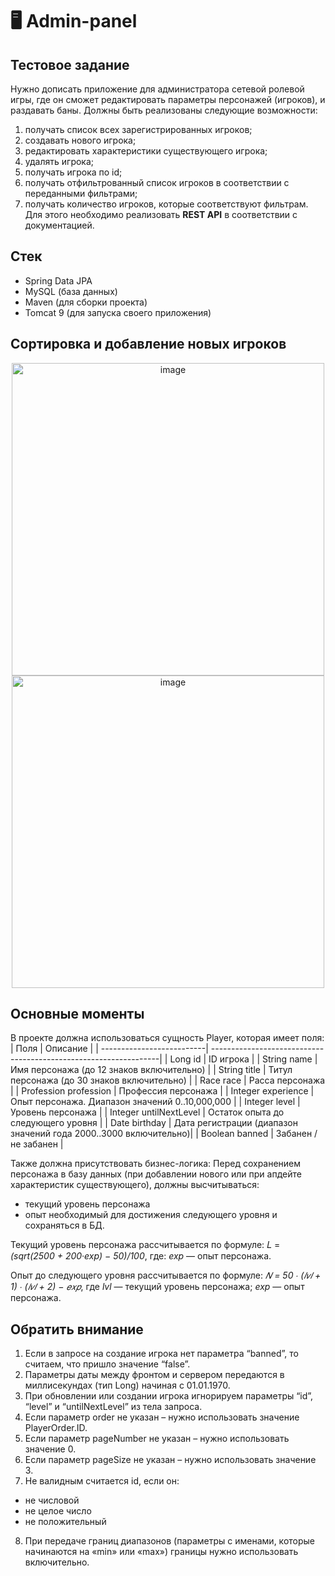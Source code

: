 # 🖥 Admin-panel
## Тестовое задание
Нужно дописать приложение для администратора сетевой ролевой игры, где он сможет редактировать 
параметры персонажей (игроков), и раздавать баны. Должны быть реализованы следующие 
возможности:
1. получать список всех зарегистрированных игроков;
2. создавать нового игрока;
3. редактировать характеристики существующего игрока;
4. удалять игрока;
5. получать игрока по id;
6. получать отфильтрованный список игроков в соответствии с переданными фильтрами;
7. получать количество игроков, которые соответствуют фильтрам.
Для этого необходимо реализовать **REST API** в соответствии с документацией. 

Стек
------------------------------
* Spring Data JPA
* MySQL (база данных)
* Maven (для сборки проекта)
* Tomcat 9 (для запуска своего приложения)


<h2 align="left">Сортировка и добавление новых игроков</h2> 

<p align="center" target="blank">
  <img width="500" alt="image" src="https://user-images.githubusercontent.com/86875207/170055930-692870de-aa08-48f4-8890-c346da816f2c.png">
  <img width="500" alt="image" src="https://user-images.githubusercontent.com/86875207/170056632-bc6b4c7d-953a-47c9-b89d-290a48d0e049.png">
</p>

Основные моменты
--------------


В проекте должна использоваться сущность Player, которая имеет поля:
| Поля                      | Описание                                                         |
| --------------------------| -----------------------------------------------------------------|
| Long id                   | ID игрока                                                        |
| String name               | Имя персонажа (до 12 знаков включительно)                        |
| String title              | Титул персонажа (до 30 знаков включительно)                      |
| Race race                 | Расса персонажа                                                  | 
| Profession profession     | Профессия персонажа                                              |
| Integer experience        | Опыт персонажа. Диапазон значений 0..10,000,000                  | 
| Integer level             | Уровень персонажа                                                |
| Integer untilNextLevel    | Остаток опыта до следующего уровня                               |
| Date birthday             | Дата регистрации (диапазон значений года 2000..3000 включительно)|
| Boolean banned            | Забанен / не забанен                                             |


Также должна присутствовать бизнес-логика:
Перед сохранением персонажа в базу данных (при добавлении нового или при апдейте характеристик 
существующего), должны высчитываться:
- текущий уровень персонажа
- опыт необходимый для достижения следующего уровня
и сохраняться в БД. 

Текущий уровень персонажа рассчитывается по формуле: 𝐿 = _(sqrt(2500 + 200·exp) − 50)/100_, где:
_exp_ — опыт персонажа.

Опыт до следующего уровня рассчитывается по формуле:
_𝑁 = 50 ∙ (𝑙𝑣𝑙 + 1) ∙ (𝑙𝑣𝑙 + 2) − 𝑒𝑥𝑝_, где _lvl_ — текущий уровень персонажа;
_exp_ — опыт персонажа.

## Обратить внимание

1. Если в запросе на создание игрока нет параметра “banned”, то считаем, что пришло 
значение “false”.
2. Параметры даты между фронтом и сервером передаются в миллисекундах (тип Long)
начиная с 01.01.1970.
3. При обновлении или создании игрока игнорируем параметры “id”, “level” и 
“untilNextLevel” из тела запроса.
4. Если параметр order не указан – нужно использовать значение PlayerOrder.ID.
5. Если параметр pageNumber не указан – нужно использовать значение 0.
6. Если параметр pageSize не указан – нужно использовать значение 3.
7. Не валидным считается id, если он:
- не числовой
- не целое число
- не положительный
8. При передаче границ диапазонов (параметры с именами, которые начинаются на «min»
или «max») границы нужно использовать включительно.
